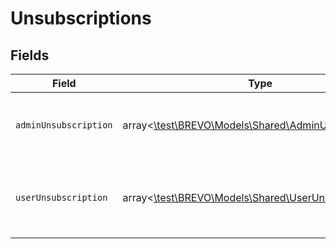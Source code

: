 # Unsubscriptions


## Fields

| Field                                                                                              | Type                                                                                               | Required                                                                                           | Description                                                                                        |
| -------------------------------------------------------------------------------------------------- | -------------------------------------------------------------------------------------------------- | -------------------------------------------------------------------------------------------------- | -------------------------------------------------------------------------------------------------- |
| `adminUnsubscription`                                                                              | array<[\test\BREVO\Models\Shared\AdminUnsubscription](../../models/shared/AdminUnsubscription.md)> | :heavy_check_mark:                                                                                 | Contact has been unsubscribed from the administrator                                               |
| `userUnsubscription`                                                                               | array<[\test\BREVO\Models\Shared\UserUnsubscription](../../models/shared/UserUnsubscription.md)>   | :heavy_check_mark:                                                                                 | Contact has unsubscribed via the unsubscription link in the email                                  |